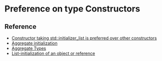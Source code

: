 # Preference on type Constructors

## Reference
- [Constructor taking std::initializer_list is preferred over other constructors](https://stackoverflow.com/questions/68328782/constructor-taking-stdinitializer-list-is-preferred-over-other-constructors)
- [Aggregate initialization](https://en.cppreference.com/w/cpp/language/aggregate_initialization)
- [Aggregate Types](https://hackingcpp.com/cpp/lang/aggregates.html)
- [List-initialization of an object or reference](https://timsong-cpp.github.io/cppwp/n4659/dcl.init.list#3)